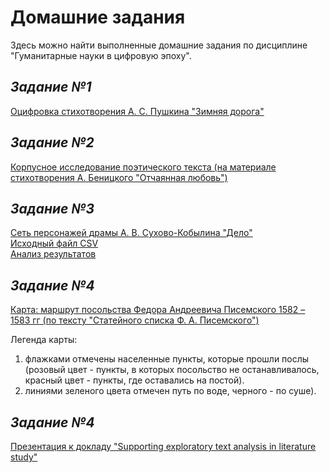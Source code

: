 # **Домашние задания**
Здесь можно найти выполненные домашние задания по дисциплине "Гуманитарные науки в цифровую эпоху".

## *Задание №1*
[Оцифровка стихотворения А. С. Пушкина "Зимняя дорога"](https://github.com/kovrizhnykhn/Kovrizhnykh-N/blob/master/%D0%97%D0%B8%D0%BC%D0%BD%D1%8F%D1%8F%20%D0%B4%D0%BE%D1%80%D0%BE%D0%B3%D0%B0.xml)

## *Задание №2*
[Корпусное исследование поэтического текста (на материале стихотворения А. Беницкого "Отчаянная любовь")](https://github.com/kovrizhnykhn/Kovrizhnykh-N/blob/master/%D0%9A%D0%BE%D1%80%D0%BF%D1%83%D1%81%D0%BD%D0%BE%D0%B5%20%D0%B8%D1%81%D1%81%D0%BB%D0%B5%D0%B4%D0%BE%D0%B2%D0%B0%D0%BD%D0%B8%D0%B5.md) 

## *Задание №3*
[Сеть персонажей драмы А. В. Сухово-Кобылина "Дело"](https://github.com/kovrizhnykhn/Kovrizhnykh-N/blob/master/%D0%A1%D0%B5%D1%82%D1%8C%20%D0%BF%D0%B5%D1%80%D1%81%D0%BE%D0%BD%D0%B0%D0%B6%D0%B5%D0%B9.md)  
[Исходный файл CSV]()  
[Анализ результатов]()  

## *Задание №4*
[Карта: маршрут посольства Федора Андреевича Писемского 1582 – 1583 гг (по тексту "Статейного списка Ф. А. Писемского")](https://github.com/kovrizhnykhn/Kovrizhnykh-N/blob/master/map(3).geojson)

Легенда карты: 
1. флажками отмечены населенные пункты, которые прошли послы (розовый цвет - пункты, в которых посольство не останавливалось, красный цвет - пункты, где оставались на постой).
2. линиями зеленого цвета отмечен путь по воде, черного - по суше).

## *Задание №4*
[Презентация к докладу "Supporting exploratory text analysis in literature study"](https://github.com/kovrizhnykhn/Kovrizhnykh-N/blob/master/Supporting.pptx) 
